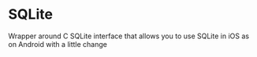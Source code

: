 # SQLite
Wrapper around C SQLite interface that allows you to use SQLite in iOS as on Android with a little change
